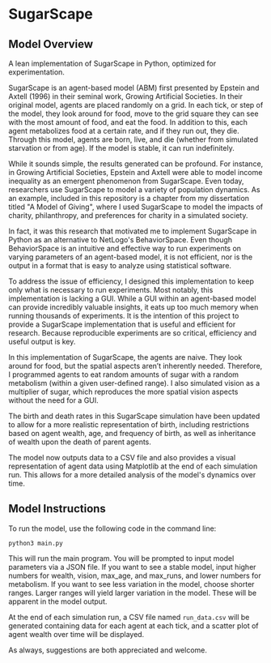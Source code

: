 # SugarScape
## Model Overview 
A lean implementation of SugarScape in Python, optimized for experimentation.

SugarScape is an agent-based model (ABM) first presented by Epstein and Axtell (1996) in their seminal work, Growing Artificial Societies. In their original model, agents are placed randomly on a grid. In each tick, or step of the model, they look around for food, move to the grid square they can see with the most amount of food, and eat the food. In addition to this, each agent metabolizes food at a certain rate, and if they run out, they die. Through this model, agents are born, live, and die (whether from simulated starvation or from age). If the model is stable, it can run indefinitely.

While it sounds simple, the results generated can be profound. For instance, in Growing Artificial Societies, Epstein and Axtell were able to model income inequality as an emergent phenomenon from SugarScape. Even today, researchers use SugarScape to model a variety of population dynamics. As an example, included in this repository is a chapter from my dissertation titled "A Model of Giving", where I used SugarScape to model the impacts of charity, philanthropy, and preferences for charity in a simulated society.

In fact, it was this research that motivated me to implement SugarScape in Python as an alternative to NetLogo's BehaviorSpace. Even though BehaviorSpace is an intuitive and effective way to run experiments on varying parameters of an agent-based model, it is not efficient, nor is the output in a format that is easy to analyze using statistical software.

To address the issue of efficiency, I designed this implementation to keep only what is necessary to run experiments. Most notably, this implementation is lacking a GUI. While a GUI within an agent-based model can provide incredibly valuable insights, it eats up too much memory when running thousands of experiments. It is the intention of this project to provide a SugarScape implementation that is useful and efficient for research. Because reproducible experiments are so critical, efficiency and useful output is key.

In this implementation of SugarScape, the agents are naive. They look around for food, but the spatial aspects aren’t inherently needed. Therefore, I programmed agents to eat random amounts of sugar with a random metabolism (within a given user-defined range). I also simulated vision as a multiplier of sugar, which reproduces the more spatial vision aspects without the need for a GUI.

The birth and death rates in this SugarScape simulation have been updated to allow for a more realistic representation of birth, including restrictions based on agent wealth, age, and frequency of birth, as well as inheritance of wealth upon the death of parent agents. 

The model now outputs data to a CSV file and also provides a visual representation of agent data using Matplotlib at the end of each simulation run. This allows for a more detailed analysis of the model's dynamics over time.

## Model Instructions
To run the model, use the following code in the command line:
```
python3 main.py
```
This will run the main program. You will be prompted to input model parameters via a JSON file. If you want to see a stable model, input higher numbers for wealth, vision, max_age, and max_runs, and lower numbers for metabolism. If you want to see less variation in the model, choose shorter ranges. Larger ranges will yield larger variation in the model. These will be apparent in the model output. 

At the end of each simulation run, a CSV file named `run_data.csv` will be generated containing data for each agent at each tick, and a scatter plot of agent wealth over time will be displayed.

As always, suggestions are both appreciated and welcome.
